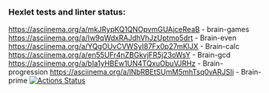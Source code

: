 ### Hexlet tests and linter status:
https://asciinema.org/a/mkJRypKQ1QNOpvmGUAjceReaB - brain-games
https://asciinema.org/a/Iw9qWdxRAJdhVhJzUptmo5drt - Brain-even
https://asciinema.org/a/YQgOUvCVWSyI87Fx0p27mKlJX - Brain-calc
https://asciinema.org/a/en55UFr4nZBGkvjFR5j23oWsY - Brain-gcd
https://asciinema.org/a/bIa1yHBEw1UN4TQxuObuVJRHz - Brain-progression
https://asciinema.org/a/lNbRBEtSUmM5mhTsq0vARJSIi - Brain-prime
[![Actions Status](https://github.com/Telchar3/python-project-49/actions/workflows/hexlet-check.yml/badge.svg)](https://github.com/Telchar3/python-project-49/actions)
